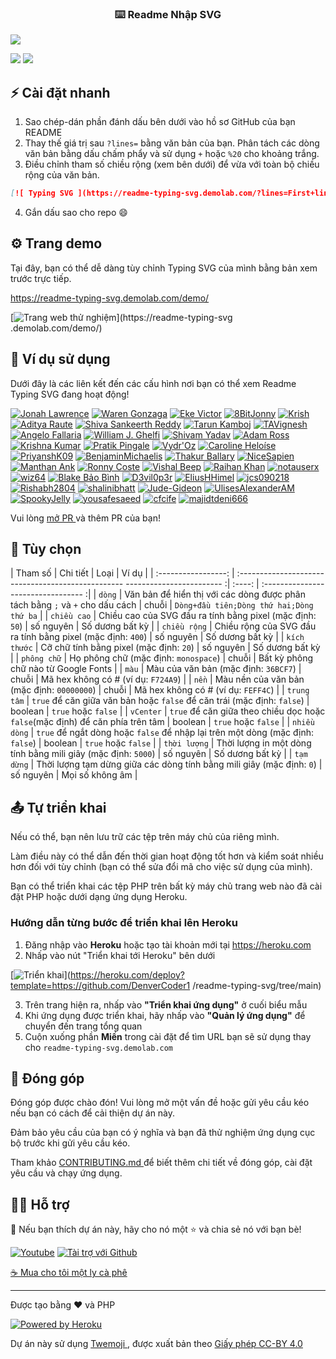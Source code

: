 <!-- markdownlint-disable MD033 MD041 -->
<p căn chỉnh="trung tâm">
  <h3 align="center">⌨️ Readme Nhập SVG</h3>
</p>

<p căn chỉnh="trung tâm">
  <img src="https://readme-typing-svg.demolab.com/?lines=Type+messages+everywhere!;Add+a+bio+to+your+profile!;Add+a+description+to+ your+repo!;Làm cho+your+readme+stand+out!&font=Fira%20Code¢er=true&width=380&height=50&duration=4000&pause=1000">
</p>

<p căn chỉnh="trung tâm">
  <a href="https://github.com/search?q=extension%3Amd+%22https+readme+typing+svg%22&type=Code" alt="Người dùng" title="Người dùng repo">
    <img src="https://freshidea.com/jonah/app/github-search-results/readme-typing-svg/index.php"/></a>
  <a href="https://discord.gg/fPrdqh3Zfu" alt="Discord" title="Máy chủ hỗ trợ và thảo luận mẹo dành cho nhà phát triển">
    <img src="https://img.shields.io/discord/819650821314052106?color=7289DA&logo=discord&logoColor=white&style=for-the-badge"/></a>
</p>
<!-- markdownlint-enable MD033 -->

##  ⚡ Cài đặt nhanh

1. Sao chép-dán phần đánh dấu bên dưới vào hồ sơ GitHub của bạn README
2. Thay thế giá trị sau `?lines=` bằng văn bản của bạn. Phân tách các dòng văn bản bằng dấu chấm phẩy và sử dụng `+` hoặc `%20` cho khoảng trắng.
3. Điều chỉnh tham số chiều rộng (xem bên dưới) để vừa với toàn bộ chiều rộng của văn bản.

```md
[![ Typing SVG ](https://readme-typing-svg.demolab.com/?lines=First+line+of+text;Second+line+of+text)](https://git.io/ gõ-svg)
```

4. Gắn dấu sao cho repo 😄

##  ⚙ Trang demo

Tại đây, bạn có thể dễ dàng tùy chỉnh Typing SVG của mình bằng bản xem trước trực tiếp.

<https://readme-typing-svg.demolab.com/demo/>

[![ Trang web thử nghiệm ](https://user-images.githubusercontent.com/20955511/183703055-42ec8754-d84c-414f-8132-a02974224aa1.gif "Trang web thử nghiệm")](https://readme-typing-svg .demolab.com/demo/)

##  🚀 Ví dụ sử dụng

Dưới đây là các liên kết đến các cấu hình nơi bạn có thể xem Readme Typing SVG đang hoạt động!

[![ Jonah Lawrence ](https://github.com/DenverCoder1.png?size=60)](https://github.com/DenverCoder1)
[![ Waren Gonzaga ](https://github.com/warengonzaga.png?size=60)](https://github.com/warengonzaga)
[![ Eke Victor ](https://github.com/Evavic44.png?size=60)](https://github.com/Evavic44)
[![ 8BitJonny ](https://github.com/8BitJonny.png?size=60)](https://github.com/8BitJonny)
[![ Krish ](https://github.com/krishdevdb.png?size=60)](https://github.com/krishdevdb)
[![ Aditya Raute ](https://github.com/adityaraute.png?size=60)](https://github.com/adityaraute)
[![ Shiva Sankeerth Reddy ](https://github.com/ShivaSankeerth.png?size=60)](https://github.com/ShivaSankeerth)
[![ Tarun Kamboj ](https://github.com/Tarun-Kamboj.png?size=60)](https://github.com/Tarun-Kamboj)
[![ TAVignesh ](https://github.com/tavignesh.png?size=60)](https://github.com/tavignesh)
[![ Angelo Fallaria ](https://github.com/angelofallars.png?size=60)](https://github.com/angelofallars)
[![ William J. Ghelfi ](https://github.com/trumbitta.png?size=60)](https://github.com/trumbitta)
[![ Shivam Yadav ](https://github.com/sudoshivam.png?size=60)](https://github.com/sudoshivam)
[![ Adam Ross ](https://github.com/R055A.png?size=60)](https://github.com/R055A)
[![ Krishna Kumar ](https://github.com/Krishnapro.png?size=60)](https://github.com/Krishnapro)
[![ Pratik Pingale ](https://github.com/PROxZIMA.png?size=60)](https://github.com/PROxZIMA)
[![ Vydr'Oz ](https://github.com/VydrOz.png?size=60)](https://github.com/VydrOz)
[![ Caroline Heloíse ](https://github.com/Carol42.png?size=60)](https://github.com/Carol42)
[![ PriyanshK09 ](https://github.com/PriyanshK09.png?size=60)](https://github.com/PriyanshK09)
[![ BenjaminMichaelis ](https://github.com/BenjaminMichaelis.png?size=60)](https://github.com/BenjaminMichaelis)
[![ Thakur Ballary ](https://github.com/thakurballary.png?size=60)](https://github.com/thakurballary)
[![ NiceSapien ](https://github.com/nicesapien.png?size=60)](https://github.com/nicesapien)
[![ Manthan Ank ](https://github.com/manthanank.png?size=60)](https://github.com/manthanank)
[![ Ronny Coste ](https://github.com/lertsoft.png?size=60)](https://github.com/lertsoft)
[![ Vishal Beep ](https://github.com/vishal-beep136.png?size=60)](https://github.com/Vishal-beep136)
[![ Raihan Khan ](https://github.com/raihankhan.png?size=60)](https://github.com/raihankhan)
[![ notauserx ](https://github.com/notauserx.png?size=60)](https://github.com/notauserx)
[![ wiz64 ](https://github.com/wiz64.png?size=60)](https://github.com/wiz64)
[![ Blake Bảo Bình ](https://github.com/Aquarius-blake.png?size=60)](https://github.com/Aquarius-blake)
[![ D3vil0p3r ](https://github.com/D3vil0p3r.png?size=60)](https://github.com/D3vil0p3r)
[![ EliusHHimel ](https://github.com/EliusHHimel.png?size=60)](https://github.com/EliusHHimel)
[![ jcs090218 ](https://github.com/jcs090218.png?size=60)](https://github.com/jcs090218)
[![ Rishabh2804 ](https://github.com/Rishabh2804.png?size=60)](https://github.com/Rishabh2804)
[![ shalinibhatt ](https://github.com/shalinibhatt.png?size=60)](https://github.com/shalinibhatt)
[![ Jude-Gideon ](https://github.com/jude-gideon.png?size=60)](https://github.com/jude-gideon)
[![ UlisesAlexanderAM ](https://github.com/UlisesAlexanderAM.png?size=60)](https://github.com/UlisesAlexanderAM)
[![ SpookyJelly ](https://github.com/SpookyJelly.png?size=60)](https://github.com/SpookyJelly)
[![ yousafesaeed ](https://github.com/yousafesaeed.png?size=60)](https://github.com/yousafesaeed)
[![ cfcife ](https://github.com/cfcife.png?size=60)](https://github.com/cfcife)
[![ majidtdeni666 ](https://github.com/majidtdeni666.png?size=60)](https://github.com/majidtdeni666)

Vui lòng [ mở PR ](https://github.com/DenverCoder1/readme-typing-svg/issues/21#issue-870549556) và thêm PR của bạn!

##  🔧 Tùy chọn

| Tham số | Chi tiết | Loại | Ví dụ |
| :-----------------: | :------------------------------------------------- ------------------------ :| :----: | :--------------------------------- :|
| `dòng` | Văn bản để hiển thị với các dòng được phân tách bằng `;` và `+` cho dấu cách | chuỗi | `Dòng+đầu tiên;Dòng thứ hai;Dòng thứ ba` |
| `chiều cao` | Chiều cao của SVG đầu ra tính bằng pixel (mặc định: `50`) | số nguyên | Số dương bất kỳ |
| `chiều rộng` | Chiều rộng của SVG đầu ra tính bằng pixel (mặc định: `400`) | số nguyên | Số dương bất kỳ |
| `kích thước` | Cỡ chữ tính bằng pixel (mặc định: `20`) | số nguyên | Số dương bất kỳ |
| `phông chữ` | Họ phông chữ (mặc định: `monospace`) | chuỗi | Bất kỳ phông chữ nào từ Google Fonts |
| `màu` | Màu của văn bản (mặc định: `36BCF7`) | chuỗi | Mã hex không có # (ví dụ: `F724A9`) |
| `nền` | Màu nền của văn bản (mặc định: `00000000`) | chuỗi | Mã hex không có # (ví dụ: `FEFF4C`) |
| `trung tâm` | `true` để căn giữa văn bản hoặc `false` để căn trái (mặc định: `false`) | boolean | `true` hoặc `false` |
| `vCenter` | `true` để căn giữa theo chiều dọc hoặc `false`(mặc định) để căn phía trên tâm | boolean | `true` hoặc `false` |
| `nhiều dòng` | `true` để ngắt dòng hoặc `false` để nhập lại trên một dòng (mặc định: `false`) | boolean | `true` hoặc `false` |
| `thời lượng` | Thời lượng in một dòng tính bằng mili giây (mặc định: `5000`) | số nguyên | Số dương bất kỳ |
| `tạm dừng` | Thời lượng tạm dừng giữa các dòng tính bằng mili giây (mặc định: `0`) | số nguyên | Mọi số không âm |

##  📤 Tự triển khai

Nếu có thể, bạn nên lưu trữ các tệp trên máy chủ của riêng mình.

Làm điều này có thể dẫn đến thời gian hoạt động tốt hơn và kiểm soát nhiều hơn đối với tùy chỉnh (bạn có thể sửa đổi mã cho việc sử dụng của mình).

Bạn có thể triển khai các tệp PHP trên bất kỳ máy chủ trang web nào đã cài đặt PHP hoặc dưới dạng ứng dụng Heroku.

###  Hướng dẫn từng bước để triển khai lên Heroku

1. Đăng nhập vào **Heroku** hoặc tạo tài khoản mới tại <https://heroku.com>
2. Nhấp vào nút "Triển khai tới Heroku" bên dưới

[![ Triển khai ](https://www.herokucdn.com/deploy/button.svg "Triển khai tới Heroku")](https://heroku.com/deploy?template=https://github.com/DenverCoder1 /readme-typing-svg/tree/main)

3. Trên trang hiện ra, nhấp vào **"Triển khai ứng dụng"** ở cuối biểu mẫu
4. Khi ứng dụng được triển khai, hãy nhấp vào **"Quản lý ứng dụng"** để chuyển đến trang tổng quan
5. Cuộn xuống phần **Miền** trong cài đặt để tìm URL bạn sẽ sử dụng thay cho `readme-typing-svg.demolab.com`

##  🤗 Đóng góp

Đóng góp được chào đón! Vui lòng mở một vấn đề hoặc gửi yêu cầu kéo nếu bạn có cách để cải thiện dự án này.

Đảm bảo yêu cầu của bạn có ý nghĩa và bạn đã thử nghiệm ứng dụng cục bộ trước khi gửi yêu cầu kéo.

Tham khảo [ CONTRIBUTING.md ](/CONTRIBUTING.md) để biết thêm chi tiết về đóng góp, cài đặt yêu cầu và chạy ứng dụng.

##  🙋‍♂️ Hỗ trợ

💙 Nếu bạn thích dự án này, hãy cho nó một ⭐ và chia sẻ nó với bạn bè!

<!-- markdownlint-vô hiệu hóa MD033 -->
<p align="left">
  <a href="https://www.youtube.com/channel/UCipSxT7a3rn81vGLw9lqRkg?sub_confirmation=1"><img alt="Youtube" title="Youtube" src="https://img.shields.io/badge /-Subscribe-red?style=for-the-badge&logo=youtube&logoColor=white"/></a>
  <a href="https://github.com/sponsors/DenverCoder1"><img alt="Tài trợ với Github" title="Tài trợ với Github" src="https://img.shields.io/badge/- Nhà tài trợ-ea4aaa?style=for-the-badge&logo=github&logoColor=white"/></a>
</p>
<!-- markdownlint-enable MD033 -->

[ ☕ Mua cho tôi một ly cà phê ](https://ko-fi.com/jlawrence)

---

Được tạo bằng ❤️ và PHP

<!-- markdownlint-vô hiệu hóa MD033 -->

<a href="https://heroku.com/"><img alt="Powered by Heroku" title="Powered by Heroku" src="https://img.shields.io/badge/-Powered%20by %20Heroku-6567a5?style=for-the-badge&logo=heroku&logoColor=white"/></a>

<!-- markdownlint-enable MD033 -->

Dự án này sử dụng [ Twemoji ](https://github.com/twitter/twemoji), được xuất bản theo [ Giấy phép CC-BY 4.0 ](https://creativecommons.org/licenses/by/4.0/)
